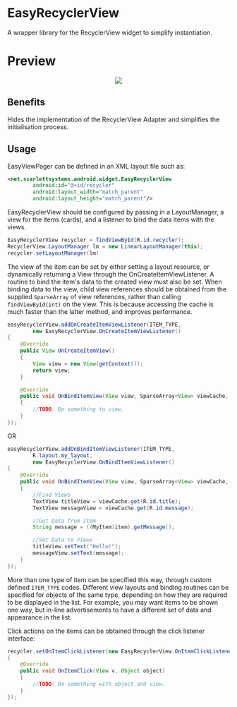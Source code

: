 # EasyRecyclerView

A wrapper library for the RecyclerView widget to simplify instantiation.

# Preview

<p align="center">
    <img src="https://raw.githubusercontent.com/shanescarlett/Android-Widgets/master/samples/EasyRecyclerViewDemo.gif"/>
</p>

## Benefits

Hides the implementation of the RecyclerView Adapter and simplifies the initialisation process.

## Usage

EasyViewPager can be defined in an XML layout file such as:

```XML
<net.scarlettsystems.android.widget.EasyRecyclerView
		android:id="@+id/recycler"
		android:layout_width="match_parent"
		android:layout_height="match_parent"/>
```

EasyRecyclerView should be configured by passing in a LayoutManager, a view for the items (cards), and a listener to bind the data items with the views.

```Java
EasyRecyclerView recycler = findViewById(R.id.recycler);
RecyclerView.LayoutManager lm = new LinearLayoutManager(this);
recycler.setLayoutManager(lm)
```

The view of the item can be set by either setting a layout resource, or dynamically returning a View through the OnCreateItemViewListener.
A routine to bind the item's data to the created view must also be set.
When binding data to the view, child view references should be obtained from the supplied `SparseArray` of view references, rather than calling
`findViewById(int)` on the view. This is because accessing the cache is much faster than the latter method, and improves performance.

```Java
easyRecyclerView.addOnCreateItemViewListener(ITEM_TYPE,
        new EasyRecyclerView.OnCreateItemViewListener()
{
    @Override
    public View OnCreateItemView()
    {
        View view = new View(getContext());
        return view;
    }

    @Override
    public void OnBindItemView(View view, SparseArray<View> viewCache, Object item)
    {
        //TODO: Do something to view.
    }
});
```

OR

```Java
easyRecyclerView.addOnBindItemViewListener(ITEM_TYPE,
        R.layout.my_layout,
        new EasyRecyclerView.OnBindItemViewListener()
{
    @Override
    public void OnBindItemView(View view, SparseArray<View> viewCache, Object item)
    {
        //Find Views
        TextView titleView = viewCache.get(R.id.title);
        TextView messageView = viewCache.get(R.id.message);

        //Get Data from Item
        String message = ((MyItem)item).getMessage();

        //Set Data to Views
        titleView.setText("Hello!");
        messageView.setText(message);
    }
});
```

More than one type of item can be specified this way, through custom defined `ITEM_TYPE` codes. Different view layouts and binding routines can be specified for objects of the same type, depending on how they are required to be displayed in the list.
For example, you may want items to be shown one way, but in-line advertisements to have a different set of data and appearance in the list.

Click actions on the items can be obtained through the click listener interface:
```Java
recycler.setOnItemClickListener(new EasyRecyclerView.OnItemClickListener()
{
	@Override
	public void OnItemClick(View v, Object object)
	{
		//TODO: Do something with object and view.
	}
});
```
